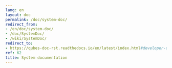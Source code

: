 ```yaml
---
lang: en
layout: doc
permalink: /doc/system-doc/
redirect_from:
- /en/doc/system-doc/
- /doc/SystemDoc/
- /wiki/SystemDoc/
redirect_to:
- https://qubes-doc-rst.readthedocs.io/en/latest/index.html#developer-documentation
ref: 62
title: System documentation
---
```


